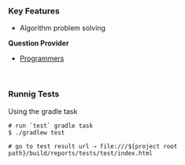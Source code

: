 ### Key Features
- Algorithm problem solving

**Question Provider**
- [Programmers](https://programmers.co.kr/)

<br/>

### Runnig Tests
Using the gradle task

```shell
# run `test` gradle task
$ ./gradlew test

# go to test result url ⇢ file:///${project root path}/build/reports/tests/test/index.html
```